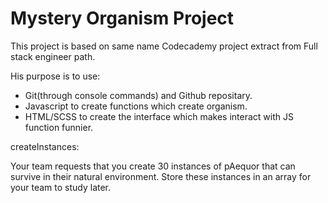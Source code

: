 Mystery Organism Project
========================

This project is based on same name Codecademy project extract from Full stack engineer path.

His purpose is to use:
- Git(through console commands) and Github repositary. 
- Javascript to create functions which create organism.
- HTML/SCSS to create the interface which makes interact with JS function funnier. 



createInstances: 

Your team requests that you create 30 instances of pAequor that can survive in their natural environment. Store these instances in an array for your team to study later.

